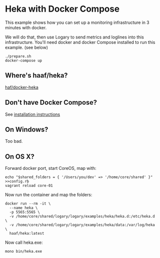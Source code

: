 # Heka with Docker Compose

This example shows how you can set up a monitoring infrastructure in 3 minutes
with docker.

We will do that, then use Logary to send metrics and loglines into this
infrastructure. You'll need docker and docker Compose installed to run this
example. (see below)

```
./prepare.sh
docker-compose up
```

## Where's haaf/heka?

[haf/docker-heka](https://github.com/haf/docker-heka/blob/master/Dockerfile)

## Don't have Docker Compose?

See [installation instructions](https://docs.docker.com/compose/)

## On Windows?

Too bad.

## On OS X?

Forward docker port, start CoreOS, map with:

```
echo "$shared_folders = { '/Users/you/dev' => '/home/core/shared' }" >>config.rb
vagrant reload core-01
```

Now run the container and map the folders:

```
docker run --rm -it \
  --name heka \
  -p 5565:5565 \
  -v /home/core/shared/logary/logary/examples/heka/heka.d:/etc/heka.d \
  -v /home/core/shared/logary/logary/examples/heka/data:/var/log/heka \
  haaf/heka:latest
```

Now call heka.exe:

```
mono bin/heka.exe
```